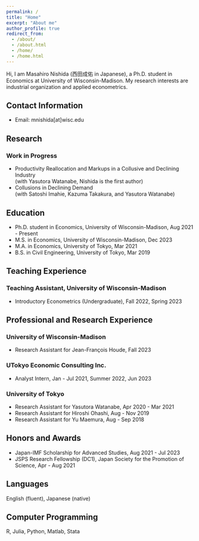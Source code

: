 ```yaml
---
permalink: /
title: "Home"
excerpt: "About me"
author_profile: true
redirect_from: 
  - /about/
  - /about.html
  - /home/
  - /home.html
---
```


Hi, I am Masahiro Nishida (西田成佑 in Japanese), a Ph.D. student in Economics at University of Wisconsin-Madison. My research interests are industrial organization and applied econometrics.

## Contact Information
* Email: mnishida\[at\]wisc.edu

## Research

### Work in Progress
* Productivity Reallocation and Markups in a Collusive and Declining Industry  
(with Yasutora Watanabe, Nishida is the first author)
* Collusions in Declining Demand  
(with Satoshi Imahie, Kazuma Takakura, and Yasutora Watanabe)

## Education
* Ph.D. student in Economics, University of Wisconsin-Madison, Aug 2021 - Present
* M.S. in Economics, University of Wisconsin-Madison, Dec 2023
* M.A. in Economics, University of Tokyo, Mar 2021
* B.S. in Civil Engineering, University of Tokyo, Mar 2019

## Teaching Experience

### Teaching Assistant, University of Wisconsin-Madison
* Introductory Econometrics (Undergraduate), Fall 2022, Spring 2023

## Professional and Research Experience

### University of Wisconsin-Madison
* Research Assistant for Jean-François Houde, Fall 2023

### UTokyo Economic Consulting Inc.
* Analyst Intern, Jan - Jul 2021, Summer 2022, Jun 2023

### University of Tokyo
* Research Assistant for Yasutora Watanabe, Apr 2020 - Mar 2021
* Research Assistant for Hiroshi Ohashi, Aug - Nov 2019
* Research Assistant for Yu Maemura, Aug - Sep 2018

## Honors and Awards
* Japan-IMF Scholarship for Advanced Studies, Aug 2021 - Jul 2023
* JSPS Research Fellowship (DC1), Japan Society for the Promotion of Science, Apr - Aug 2021

## Languages

English (fluent), Japanese (native)

## Computer Programming

R, Julia, Python, Matlab, Stata